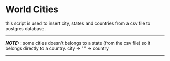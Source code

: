 # World Cities

this script is used to insert city, states and countries from a csv file to postgres database.

---

**_NOTE:_** : some cities doesn't belongs to a state (from the csv file) so it belongs directly to a country. city -> "" -> country

---
